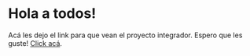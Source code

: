 # Hola a todos! 
Acá les dejo el link para que vean el proyecto integrador.
Espero que les guste!
[Click acá](https://cortilucia.github.io/PROYECTO-INTEGRADOR-WEB-UNTREFSCHOOL/).
